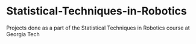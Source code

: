 # Statistical-Techniques-in-Robotics
Projects done as a part of the Statistical Techniques in Robotics course at Georgia Tech
